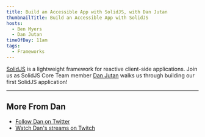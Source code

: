 ```yaml
---
title: Build an Accessible App with SolidJS, with Dan Jutan
thumbnailTitle: Build an Accessible App with SolidJS
hosts:
  - Ben Myers
  - Dan Jutan
timeOfDay: 11am
tags:
  - Frameworks
---
```


[SolidJS](https://www.solidjs.com/) is a lightweight framework for reactive client-side applications. Join us as SolidJS Core Team member [Dan Jutan](https://twitter.com/jutanium) walks us through building our first SolidJS application!

---

## More From Dan

- [Follow Dan on Twitter](https://twitter.com/jutanium)
- [Watch Dan's streams on Twitch](https://twitch.tv/jutanium)